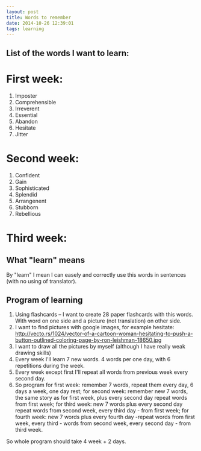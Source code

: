 ```yaml
---
layout: post 
title: Words to remember 
date: 2014-10-26 12:39:01 
tags: learning
---
```


List of the words I want to learn:
---------------------------------------------

First week:
===========
1. Imposter
2. Comprehensible
3. Irreverent
4. Essential
5. Abandon
6. Hesitate
7. Jitter

Second week:
============
1. Confident
2. Gain
3. Sophisticated
4. Splendid
5. Arrangenent
6. Stubborn
7. Rebellious

Third week:
===========


What "learn" means
------------------

By "learn" I mean I can easely and correctly use this words in sentences (with no using of translator).

Program of learning
-------------------

1. Using flashcards – I want to create 28 paper flashcards with this words. With word on one side and a picture (not translation) on other side.
2. I want to find pictures with google images, for example hesitate: http://vecto.rs/1024/vector-of-a-cartoon-woman-hesitating-to-push-a-button-outlined-coloring-page-by-ron-leishman-18650.jpg
3. I want to draw all the pictures by myself (although I have really weak drawing skills)
4. Every week I'll learn 7 new words. 4 words per one day, with 6 repetitions during the week.
5. Every week except first I'll repeat all words from previous week every second day.
6. So program for first week: remember 7 words, repeat them every day, 6 days a week, one day rest;
   for second week: remember new 7 words, the same story as for first week, plus every second day repeat words from first week;
   for third week: new 7 words plus every second day repeat words from second week, every third day - from first week;
   for fourth week: new 7 words plus every fourth day -repeat words from first week, every third - words from second week, every second day - from third week.

So whole program should take 4 week + 2 days.

